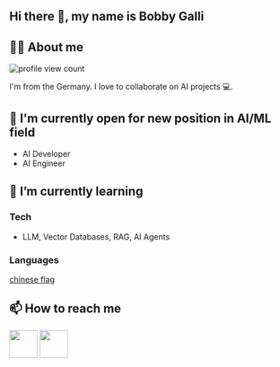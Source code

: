 <!--
**yamninikonka/yamninikonka** is a ✨ _special_ ✨ repository because its `README.md` (this file) appears on your GitHub profile.

Here are some ideas to get you started:

- 🔭 I’m currently working on ...
- 🌱 I’m currently learning ...
- 👯 I’m looking to collaborate on ...
- 🤔 I’m looking for help with ...
- 💬 Ask me about ...
- 📫 How to reach me: ...
- 😄 Pronouns: ...
- ⚡ Fun fact: ...
-->

## Hi there 👋, my name is Bobby Galli
<!--
[![discord server link](https://img.shields.io/badge/Discord-7289DA?style=for-the-badge&logo=discord&logoColor=white)](https://discord.gg/UxNXrBukjZ)
[![twitter profile link](https://img.shields.io/badge/Twitter-1DA1F2?style=for-the-badge&logo=twitter&logoColor=white)](https://twitter.com/bobbyg603)
-->
## 🙋‍♂️ About me

![profile view count](https://komarev.com/ghpvc/?username=bobbyg603)

I'm from the Germany. I love to collaborate on AI projects 💻. 

## 🔭 I'm currently open for new position in AI/ML field
  - AI Developer
  - AI Engineer


## 🌱 I’m currently learning
### Tech
  - LLM, Vector Databases, RAG, AI Agents

### Languages
[chinese flag](assets/chinese-flag-round.svg)


## 📫 How to reach me

[<img src="assets/envelope.png" height="50px">](mailto:ykonka@outlook.com)
[<img src="assets/discord.png" height="50px">](https://discord.gg/Nk2jy3Pstf)
<!--[<img src="assets/x.png" height="50px">](https://x.com/bobbyg603)-->
